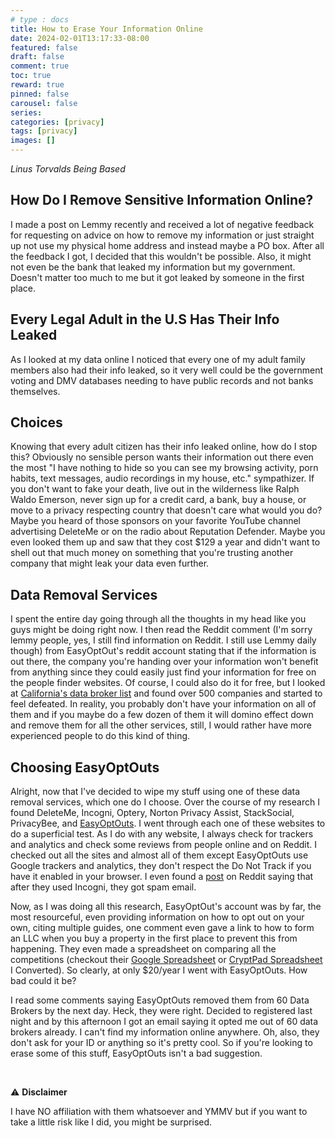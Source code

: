 ```yaml
---
# type : docs
title: How to Erase Your Information Online
date: 2024-02-01T13:17:33-08:00
featured: false
draft: false
comment: true
toc: true
reward: true
pinned: false
carousel: false
series:
categories: [privacy]
tags: [privacy]
images: []
---
```

_Linus Torvalds Being Based_

## How Do I Remove Sensitive Information Online?
I made a post on Lemmy recently and received a lot of negative feedback for requesting on advice on how to remove my information or just straight up not use my physical home address and instead maybe a PO box. After all the feedback I got, I decided that this wouldn't be possible. Also, it might not even be the bank that leaked my information but my government. Doesn't matter too much to me but it got leaked by someone in the first place.

## Every Legal Adult in the U.S Has Their Info Leaked
As I looked at my data online I noticed that every one of my adult family members also had their info leaked, so it very well could be the government voting and DMV databases needing to have public records and not banks themselves.

## Choices
Knowing that every adult citizen has their info leaked online, how do I stop this? Obviously no sensible person wants their information out there even the most "I have nothing to hide so you can see my browsing activity, porn habits, text messages, audio recordings in my house, etc." sympathizer. If you don't want to fake your death, live out in the wilderness like Ralph Waldo Emerson, never sign up for a credit card, a bank, buy a house, or move to a privacy respecting country that doesn't care what would you do? Maybe you heard of those sponsors on your favorite YouTube channel advertising DeleteMe or on the radio about Reputation Defender. Maybe you even looked them up and saw that they cost $129 a year and didn't want to shell out that much money on something that you're trusting another company that might leak your data even further.

## Data Removal Services
I spent the entire day going through all the thoughts in my head like you guys might be doing right now. I then read the Reddit comment (I'm sorry lemmy people, yes, I still find information on Reddit. I still use Lemmy daily though) from EasyOptOut's reddit account stating that if the information is out there, the company you're handing over your information won't benefit from anything since they could easily just find your information for free on the people finder websites. Of course, I could also do it for free, but I looked at [California's data broker list](https://oag.ca.gov/data-brokers) and found over 500 companies and started to feel defeated. In reality, you probably don't have your information on all of them and if you maybe do a few dozen of them it will domino effect down and remove them for all the other services, still, I would rather have more experienced people to do this kind of thing. 

## Choosing EasyOptOuts
Alright, now that I've decided to wipe my stuff using one of these data removal services, which one do I choose. Over the course of my research I found DeleteMe, Incogni, Optery, Norton Privacy Assist, StackSocial, PrivacyBee, and [EasyOptOuts](https://easyoptouts.com/). I went through each one of these websites to do a superficial test. As I do with any website, I always check for trackers and analytics and check some reviews from people online and on Reddit. I checked out all the sites and almost all of them except EasyOptOuts use Google trackers and analytics, they don't respect the Do Not Track if you have it enabled in your browser. I even found a [post](https://www.old.reddit.com/r/PrivacyGuides/comments/129p2pi/i_paid_incogni_to_remove_my_data_from_data/) on Reddit saying that after they used Incogni, they got spam email.

Now, as I was doing all this research, EasyOptOut's account was by far, the most resourceful, even providing information on how to opt out on your own, citing multiple guides, one comment even gave a link to how to form an LLC when you buy a property in the first place to prevent this from happening. They even made a spreadsheet on comparing all the competitions (checkout their [Google Spreadsheet](https://docs.google.com/spreadsheets/d/1M1YXTKmfs6rVDJHQVO3VhJQDpqqLfz-0BYMJ86AceSs) or [CryptPad Spreadsheet](https://cryptpad.fr/sheet/#/2/sheet/view/jzocl3E9gI-vgt6V-LbEek0M+aeSfTvNVcVt6jAsd8I/) I Converted). So clearly, at only $20/year I went with EasyOptOuts. How bad could it be?

I read some comments saying EasyOptOuts removed them from 60 Data Brokers by the next day. Heck, they were right. Decided to registered last night and by this afternoon I got an email saying it opted me out of 60 data brokers already. I can't find my information online anywhere. Oh, also, they don't ask for your ID or anything so it's pretty cool. So if you're looking to erase some of this stuff, EasyOptOuts isn't a bad suggestion. 

&nbsp;

:warning:
**Disclaimer**

I have NO affiliation with them whatsoever and YMMV but if you want to take a little risk like I did, you might be surprised.